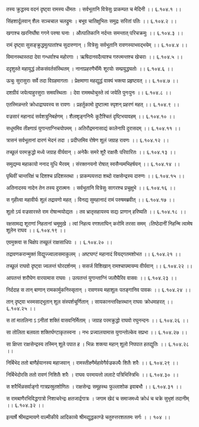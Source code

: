 तस्य क्रुद्धस्य वदनं दृष्ट्वा रामस्य धीमतः ।
सर्वभूतानि वित्रेसुः प्राकम्पत च मेदिनी ।। ६.१०४.१ ।।

सिंहशार्दूलवान् शैलः सञ्चचाल चलद्रुमः ।
बभूव चातिक्षुभितः समुद्रः सरितां पतिः ।। ६.१०४.२ ।।

खगाश्च खरनिर्घोषा गगने परुषा घनाः ।
औत्पातिकानि नर्दन्तः समन्तात् परिचक्रमुः ।। ६.१०४.३ ।।

रामं दृष्ट्वा सुसङ्क्रुद्धमुत्पातांश्च सुदारुणान् ।
वित्रेसुः सर्वभूतानि रावणस्याभवद्भयेम् ।। ६.१०४.४ ।।

विमानस्थास्तदा देवा गन्धर्वाश्च महोरगाः ।
ऋषिदानवदैत्याश्च गरुत्मन्तश्च खेचराः ।। ६.१०४.५ ।।

ददृशुस्ते महायुद्धं लोकसंवर्तसंस्थितम् ।
नानाप्रहरणैर्भीमैः शूरयोः सम्प्रयुद्ध्यतोः ।। ६.१०४.६ ।।

ऊचुः सुरासुराः सर्वे तदा विग्रहमागताः ।
प्रेक्षमाणा महद्युद्धं वाक्यं भक्त्या प्रहृष्टवत् ।। ६.१०४.७ ।।

दशग्रीवं जयेत्याहुरसुराः समवस्थिताः ।
देवा राममथोचुस्ते त्वं जयेति पुनःपुनः ।। ६.१०४.८ ।।

एतस्मिन्नन्तरे क्रोधाद्राघवस्य स रावणः ।
प्रहर्तुकामो दुष्टात्मा स्पृशन् प्रहरणं महत् ।। ६.१०४.९ ।।

वज्रसारं महानादं सर्वशत्रुनिबर्हणम् ।
शैलशृङ्गनिभैः कूटैश्चितं दृष्टिभयावहम् ।। ६.१०४.१० ।।

सधूममिव तीक्ष्णाग्रं युगान्ताग्निचयोपमम् ।
अतिरौद्रमनासाद्यं कालेनापि दुरासदम् ।। ६.१०४.११ ।।

त्रासनं सर्वभूतानां दारणं भेदनं तदा ।
प्रदीप्तमिव रोषेण शूलं जग्राह रावणः ।। ६.१०४.१२ ।।

तच्छूलं परमक्रुद्धो मध्ये जग्राह वीर्यवान् ।
अनेकैः समरे शूरै राक्षसैः परिवारितः ।। ६.१०४.१३ ।।

समुद्यम्य महाकायो ननाद युधि भैरवम् ।
संरक्तनयनो रोषात् स्वसैन्यमभिहर्षयन् ।। ६.१०४.१४ ।।

पृथिवीं चान्तरिक्षं च दिशश्च प्रदिशस्तथा ।
प्राकम्पयत्तदा शब्दो राक्षसेन्द्रस्य दारुणः ।। ६.१०४.१५ ।।

अतिनादस्य नादेन तेन तस्य दुरात्मनः ।
सर्वभूतानि वित्रेसुः सागरश्च प्रचुक्षुभे ।। ६.१०४.१६ ।।

स गृहीत्वा महावीर्यः शूलं तद्रावणो महत् ।
विनद्य सुमहानादं रामं परुषमब्रवीत् ।। ६.१०४.१७ ।।

शूलो ऽयं वज्रसारस्ते राम रोषान्मयोद्यतः ।
तव भ्रातृसहायस्य सद्यः प्राणान् हरिष्यति ।। ६.१०४.१८ ।।

रक्षसामद्य शूराणां निहतानां चमूमुखे ।
त्वां निहत्य रणश्लाघिन् करोमि तरसा समम् ।तिष्ठेदानीं निहन्मि त्वामेष शूलेन राघव ।। ६.१०४.१९ ।।

एवमुक्त्वा स चिक्षेप तच्छूलं राक्षसाधिपः ।
। ६.१०४.२० ।।

तद्रावणकरान्मुक्तं विद्युज्ज्वालासमाकुलम् ।
अष्टघण्टं महानादं वियद्गतमशोभत ।। ६.१०४.२१ ।।

तच्छूलं राघवो दृष्ट्वा ज्वलन्तं घोरदर्शनम् ।
ससर्ज विशिखान् रामश्चापमायम्य वीर्यवान् ।। ६.१०४.२२ ।।

आपतन्तं शरौघेण वारयामास राघवः ।
उत्पतन्तं युगान्ताग्निं जलौघैरिव वासवः ।। ६.१०४.२३ ।।

निर्ददाह स तान् बाणान् रामकार्मुकनिस्सृतान् ।
रावणस्य महाशूलः पतङ्गानिव पावकः ।। ६.१०४.२४ ।।

तान् दृष्ट्वा भस्मसाद्भूतान् शूल संस्पर्शचूर्णितान् ।
सायकानन्तरिक्षस्थान् राघवः क्रोधमाहरत् ।। ६.१०४.२५ ।।

स तां मातलिना ऽ ऽनीतां शक्तिं वासवनिर्मिताम् ।
जग्राह परमक्रुद्धो राघवो रघुनन्दनः ।। ६.१०४.२६ ।।

सा तोलिता बलवता शक्तिर्घण्टाकृतस्वना ।
नभः प्रज्वालयामास युगान्तोल्केव सप्रभा ।। ६.१०४.२७ ।।

सा क्षिप्ता राक्षसेन्द्रस्य तस्मिन् शूले पपात ह ।
भिन्नः शक्त्या महान् शूलो निपपात हतद्युतिः ।। ६.१०४.२८ ।।

निर्बिभेद ततो बाणैर्हयानस्य महाजवान् ।
रामस्तीक्ष्णैर्महावेगैर्वज्रकल्पैः शितैः शरैः ।। ६.१०४.२९ ।।

निर्बिभेदोरसि ततो रावणं निशितैः शरैः ।
राघवः परमायत्तो ललाटे पत्रिभिस्त्रिभिः ।। ६.१०४.३० ।।

स शरैर्भिन्नसर्वाङ्गो गात्रप्रस्रुतशोणितः ।
राक्षसेन्द्रः समूहस्थः फुल्लाशोक इवाबभौ ।। ६.१०४.३१ ।।

स रामबाणैरभिविद्धगात्रो निशाचरेन्द्रः क्षतजार्द्रगात्रः ।
जगाम खेदं च समाजमध्ये क्रोधं च चक्रे सुभृशं तदानीम् ।। ६.१०४.३२ ।।

इत्यार्षे श्रीमद्रामायणे वाल्मीकीये आदिकाव्ये श्रीमद्युद्धकाण्डे चतुरुत्तरशततमः सर्गः ।
। १०४ ।।

